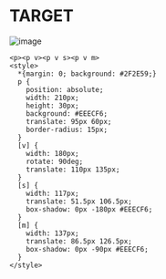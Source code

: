 # TARGET

![image](https://github.com/gaschneider/cssbattle/assets/16023844/cecd2235-29cf-4ca8-ad1b-7183b411b2e3)

```
<p><p v><p v s><p v m>
<style>
  *{margin: 0; background: #2F2E59;}
  p {
    position: absolute;
    width: 210px;
    height: 30px;
    background: #EEECF6;
    translate: 95px 60px;
    border-radius: 15px;
  }
  [v] {
    width: 180px;
    rotate: 90deg;
    translate: 110px 135px;
  }
  [s] {
    width: 117px;
    translate: 51.5px 106.5px;
    box-shadow: 0px -180px #EEECF6;
  }
  [m] {
    width: 137px;
    translate: 86.5px 126.5px;
    box-shadow: 0px -90px #EEECF6;
  }
</style>
```
